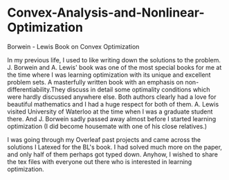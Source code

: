 # Convex-Analysis-and-Nonlinear-Optimization
Borwein - Lewis Book on Convex Optimization 


In my previous life, I used to like writing down the solutions to the problem. J. Borwein and A. Lewis' book was one of the most special books for me at the time where I was learning optimization with its unique and excellent problem sets. A masterfully written book with an emphasis on non-differentiability.They discuss in detail some optimality conditions which were hardly discussed anywhere else. Both authors clearly had a love for beautiful mathematics and I had a huge respect for both of them. A. Lewis visited University of Waterloo at the time when I was a graduate student there. And J. Borwein sadly passed away almost before I started learning  optimization (I did become housemate with one of his close relatives.)

I was going through my Overleaf past projects and came across the solutions I Latexed for the BL's book. I had solved much more on the paper, and only half of them perhaps got typed down.  Anyhow, I wished to share the tex files with everyone out there who is interested in learning optimization. 
